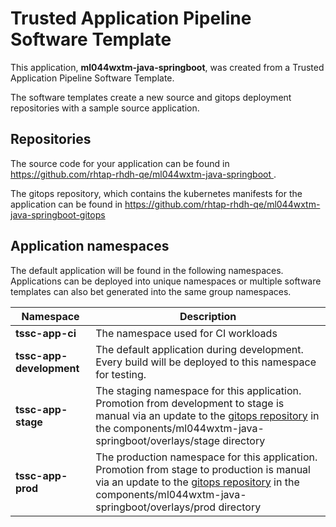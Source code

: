 # Trusted Application Pipeline Software Template

This application, **ml044wxtm-java-springboot**, was created from a Trusted Application Pipeline Software Template.

The software templates create a new source and gitops deployment repositories with a sample source application. 

## Repositories

The source code for your application can be found in [https://github.com/rhtap-rhdh-qe/ml044wxtm-java-springboot ](https://github.com/rhtap-rhdh-qe/ml044wxtm-java-springboot ).
 
The gitops repository, which contains the kubernetes manifests for the application can be found in 
[https://github.com/rhtap-rhdh-qe/ml044wxtm-java-springboot-gitops ](https://github.com/rhtap-rhdh-qe/ml044wxtm-java-springboot-gitops ) 

## Application namespaces 

The default application will be found in the following namespaces. Applications can be deployed into unique namespaces or multiple software templates can also bet generated into the same group namespaces.  

|  Namespace   |  Description   |  
| -------- | -------- |
| **tssc-app-ci** | The namespace used for CI workloads |
| **tssc-app-development** | The default application during development. Every build will be deployed to this namespace for testing. |
| **tssc-app-stage** | The staging namespace for this application. Promotion from development to stage is manual via an update to the [gitops repository](https://github.com/rhtap-rhdh-qe/ml044wxtm-java-springboot-gitops ) in the components/ml044wxtm-java-springboot/overlays/stage directory |
| **tssc-app-prod** | The production namespace for this application. Promotion from stage to production is manual via an update to the [gitops repository](https://github.com/rhtap-rhdh-qe/ml044wxtm-java-springboot-gitops ) in the components/ml044wxtm-java-springboot/overlays/prod directory |